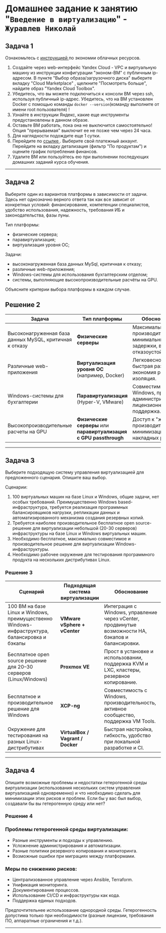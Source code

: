 # Домашнее задание к занятию "`Введение в виртуализацию`" - `Журавлев Николай`


## Задача 1

Ознакомьтесь с [инструкцией ](https://github.com/netology-code/devops-materials/blob/master/cloudwork.MD) по экономии облачных ресурсов.


1. Создайте через web-интерфейс Yandex Cloud - VPC и виртуальную машину из инструкции конфигурации "эконом-ВМ" с публичным ip-адресом. В пункте "Выбор образа/загрузочного диска" выберите вкладку "Cloud Marketplace" , щелкните "Посмотреть больше", найдите образ "Yandex Cloud Toolbox".
2. Убедитесь, что вы можете подключиться к консоли ВМ через ssh, используя публичный ip-адрес. Убедитесь, что на ВМ установлен Docker с помощью команды ```docker --version```(команду выполните от имени root пользователя) !
3. Узнайте в инструкции Яндекс, какие еще инструменты предустановлены в данном образе.
4. Оставьте ВМ работать, пока она не выключится самостоятельно! Опция "прерываемая" выключит ее не позже чем через 24 часа. 
5. Для наглядности подождите еще 1 сутки.
6. Перейдите по [ссылке ](https://console.cloud.yandex.ru/billing?section=accounts). Выберите свой платежный аккаунт. Перейдите на вкладку детализация (фильтр "По продуктам") и оцените график потребления финансов.
7. Удалите ВМ или пользуйтесь ею при выполнении последующих домашних заданий курса обучения.

---


## Задача 2

Выберите один из вариантов платформы в зависимости от задачи. Здесь нет однозначно верного ответа так как все зависит от конкретных условий: финансирование, компетенции специалистов, удобство использования, надежность, требования ИБ и законодательства, фазы луны.

Тип платформы:

- физические сервера;
- паравиртуализация;
- виртуализация уровня ОС;

Задачи:

- высоконагруженная база данных MySql, критичная к отказу;
- различные web-приложения;
- Windows-системы для использования бухгалтерским отделом;
- системы, выполняющие высокопроизводительные расчёты на GPU.

Объясните критерии выбора платформы в каждом случае.

## Решение 2

| Задача | Тип платформы | Обоснование |
|--------|----------------|-------------|
| Высоконагруженная база данных MySQL, критичная к отказу | **Физические серверы** | Максимальная производительность, минимальные задержки, высокая отказоустойчивость. |
| Различные web-приложения | **Виртуализация уровня ОС** (например, Docker) | Легковесность, быстрая развертка, экономия ресурсов, изоляция. |
| Windows-системы для бухгалтерии | **Паравиртуализация** (Hyper-V, VMware) | Совместимость с Windows, простое администрирование, лицензионная поддержка. |
| Высокопроизводительные расчеты на GPU | **Физические серверы** или **паравиртуализация с GPU passthrough** | Доступ к "железу", производительность, минимизация накладных расходов. |

---

## Задача 3

Выберите подходящую систему управления виртуализацией для предложенного сценария. Опишите ваш выбор.

Сценарии:

1. 100 виртуальных машин на базе Linux и Windows, общие задачи, нет особых требований. Преимущественно Windows based-инфраструктура, требуется реализация программных балансировщиков нагрузки, репликации данных и автоматизированного механизма создания резервных копий.
2. Требуется наиболее производительное бесплатное open source-решение для виртуализации небольшой (20-30 серверов) инфраструктуры на базе Linux и Windows виртуальных машин.
3. Необходимо бесплатное, максимально совместимое и производительное решение для виртуализации Windows-инфраструктуры.
4. Необходимо рабочее окружение для тестирования программного продукта на нескольких дистрибутивах Linux.

### Решение 3

| Сценарий | Подходящая система виртуализации | Обоснование |
|----------|----------------------------------|-------------|
| 100 ВМ на базе Linux и Windows, преимущественно Windows-инфраструктура, балансировка и бэкапы | **VMware vSphere + vCenter** | Интеграция с Windows, управление через vCenter, продвинутые возможности HA, бэкапов и балансировки. |
| Бесплатное open source решение для 20–30 серверов (Linux/Windows) | **Proxmox VE** | Прост в установке и использовании, поддержка KVM и LXC, кластеры, резервное копирование. |
| Бесплатное и производительное решение для Windows | **XCP-ng** | Совместимость с Windows, производительность, активное сообщество, поддержка VM Tools. |
| Окружение для тестирования на разных Linux-дистрибутивах | **VirtualBox / Vagrant / Docker** | Быстрая настройка, гибкость, удобство при локальной разработке и CI. |

---

## Задача 4

Опишите возможные проблемы и недостатки гетерогенной среды виртуализации (использования нескольких систем управления виртуализацией одновременно) и что необходимо сделать для минимизации этих рисков и проблем. Если бы у вас был выбор, создавали бы вы гетерогенную среду или нет?


### Решение 4

### Проблемы гетерогенной среды виртуализации:
- Разные инструменты и подходы к управлению.
- Усложнение администрирования и автоматизации.
- Разные политики резервного копирования и мониторинга.
- Возможные ошибки при миграциях между платформами.

### Меры по снижению рисков:
- Централизованное управление через Ansible, Terraform.
- Унификация мониторинга.
- Документирование процессов.
- Использование CI/CD и инфраструктуры как кода.
- Поддержка единых подходов.

Предпочтительнее использование однородной среды. Гетерогенность допустима только при необходимости (разные лицензии, требования ПО, аппаратные ограничения и т.д.).

---

